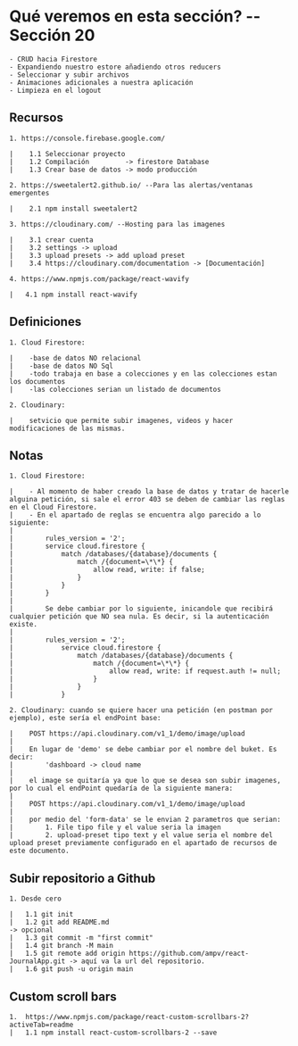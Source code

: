# Qué veremos en esta sección? --Sección 20

    - CRUD hacia Firestore
    - Expandiendo nuestro estore añadiendo otros reducers
    - Seleccionar y subir archivos
    - Animaciones adicionales a nuestra aplicación
    - Limpieza en el logout

## Recursos

    1. https://console.firebase.google.com/

    |    1.1 Seleccionar proyecto
    |    1.2 Compilación         -> firestore Database
    |    1.3 Crear base de datos -> modo producción

    2. https://sweetalert2.github.io/ --Para las alertas/ventanas emergentes

    |    2.1 npm install sweetalert2

    3. https://cloudinary.com/ --Hosting para las imagenes

    |    3.1 crear cuenta
    |    3.2 settings -> upload
    |    3.3 upload presets -> add upload preset
    |    3.4 https://cloudinary.com/documentation -> [Documentación]

    4. https://www.npmjs.com/package/react-wavify

    |   4.1 npm install react-wavify

## Definiciones

    1. Cloud Firestore:

    |    -base de datos NO relacional
    |    -base de datos NO Sql
    |    -todo trabaja en base a colecciones y en las colecciones estan los documentos
    |    -las colecciones serian un listado de documentos

    2. Cloudinary:

    |    setvicio que permite subir imagenes, videos y hacer modificaciones de las mismas.

## Notas

    1. Cloud Firestore:

    |    - Al momento de haber creado la base de datos y tratar de hacerle alguina petición, si sale el error 403 se deben de cambiar las reglas en el Cloud Firestore.
    |    - En el apartado de reglas se encuentra algo parecido a lo siguiente:
    |
    |        rules_version = '2';
    |        service cloud.firestore {
    |            match /databases/{database}/documents {
    |                match /{document=\*\*} {
    |                    allow read, write: if false;
    |                }
    |            }
    |        }
    |
    |        Se debe cambiar por lo siguiente, inicandole que recibirá cualquier petición que NO sea nula. Es decir, si la autenticación existe.
    |
    |        rules_version = '2';
    |            service cloud.firestore {
    |                match /databases/{database}/documents {
    |                    match /{document=\*\*} {
    |                        allow read, write: if request.auth != null;
    |                    }
    |                }
    |            }

    2. Cloudinary: cuando se quiere hacer una petición (en postman por ejemplo), este sería el endPoint base:

    |    POST https://api.cloudinary.com/v1_1/demo/image/upload
    |
    |    En lugar de 'demo' se debe cambiar por el nombre del buket. Es decir:
    |        'dashboard -> cloud name
    |
    |    el image se quitaría ya que lo que se desea son subir imagenes, por lo cual el endPoint quedaría de la siguiente manera:
    |
    |    POST https://api.cloudinary.com/v1_1/demo/image/upload
    |
    |    por medio del 'form-data' se le envian 2 parametros que serian:
    |        1. File tipo file y el value seria la imagen
    |        2. upload-preset tipo text y el value seria el nombre del upload preset previamente configurado en el apartado de recursos de este documento.

## Subir repositorio a Github

    1. Desde cero

    |   1.1 git init
    |   1.2 git add README.md                                                  -> opcional
    |   1.3 git commit -m "first commit"
    |   1.4 git branch -M main
    |   1.5 git remote add origin https://github.com/ampv/react-JournalApp.git -> aquí va la url del repositorio.
    |   1.6 git push -u origin main

## Custom scroll bars

    1.  https://www.npmjs.com/package/react-custom-scrollbars-2?activeTab=readme
    |   1.1 npm install react-custom-scrollbars-2 --save
